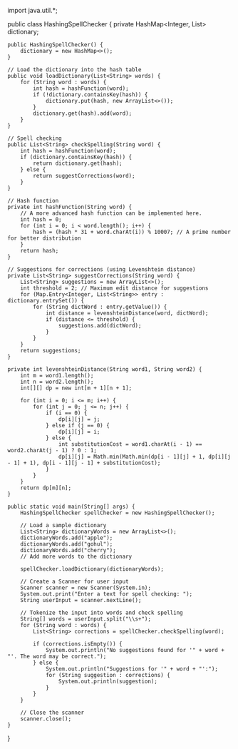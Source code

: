import java.util.*;

public class HashingSpellChecker {
    private HashMap<Integer, List<String>> dictionary;

    public HashingSpellChecker() {
        dictionary = new HashMap<>();
    }

    // Load the dictionary into the hash table
    public void loadDictionary(List<String> words) {
        for (String word : words) {
            int hash = hashFunction(word);
            if (!dictionary.containsKey(hash)) {
                dictionary.put(hash, new ArrayList<>());
            }
            dictionary.get(hash).add(word);
        }
    }

    // Spell checking
    public List<String> checkSpelling(String word) {
        int hash = hashFunction(word);
        if (dictionary.containsKey(hash)) {
            return dictionary.get(hash);
        } else {
            return suggestCorrections(word);
        }
    }

    // Hash function
    private int hashFunction(String word) {
        // A more advanced hash function can be implemented here.
        int hash = 0;
        for (int i = 0; i < word.length(); i++) {
            hash = (hash * 31 + word.charAt(i)) % 10007; // A prime number for better distribution
        }
        return hash;
    }

    // Suggestions for corrections (using Levenshtein distance)
    private List<String> suggestCorrections(String word) {
        List<String> suggestions = new ArrayList<>();
        int threshold = 2; // Maximum edit distance for suggestions
        for (Map.Entry<Integer, List<String>> entry : dictionary.entrySet()) {
            for (String dictWord : entry.getValue()) {
                int distance = levenshteinDistance(word, dictWord);
                if (distance <= threshold) {
                    suggestions.add(dictWord);
                }
            }
        }
        return suggestions;
    }

    private int levenshteinDistance(String word1, String word2) {
        int m = word1.length();
        int n = word2.length();
        int[][] dp = new int[m + 1][n + 1];

        for (int i = 0; i <= m; i++) {
            for (int j = 0; j <= n; j++) {
                if (i == 0) {
                    dp[i][j] = j;
                } else if (j == 0) {
                    dp[i][j] = i;
                } else {
                    int substitutionCost = word1.charAt(i - 1) == word2.charAt(j - 1) ? 0 : 1;
                    dp[i][j] = Math.min(Math.min(dp[i - 1][j] + 1, dp[i][j - 1] + 1), dp[i - 1][j - 1] + substitutionCost);
                }
            }
        }
        return dp[m][n];
    }

    public static void main(String[] args) {
        HashingSpellChecker spellChecker = new HashingSpellChecker();

        // Load a sample dictionary
        List<String> dictionaryWords = new ArrayList<>();
        dictionaryWords.add("apple");
        dictionaryWords.add("gohul");
        dictionaryWords.add("cherry");
        // Add more words to the dictionary

        spellChecker.loadDictionary(dictionaryWords);

        // Create a Scanner for user input
        Scanner scanner = new Scanner(System.in);
        System.out.print("Enter a text for spell checking: ");
        String userInput = scanner.nextLine();

        // Tokenize the input into words and check spelling
        String[] words = userInput.split("\\s+");
        for (String word : words) {
            List<String> corrections = spellChecker.checkSpelling(word);

            if (corrections.isEmpty()) {
                System.out.println("No suggestions found for '" + word + "'. The word may be correct.");
            } else {
                System.out.println("Suggestions for '" + word + "':");
                for (String suggestion : corrections) {
                    System.out.println(suggestion);
                }
            }
        }

        // Close the scanner
        scanner.close();
    }
}
